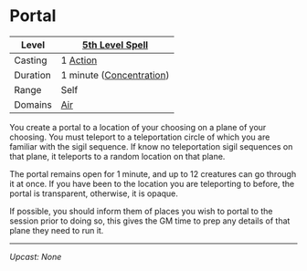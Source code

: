 # Portal

| Level    | [5th Level Spell](5th%20Level%20Spells.md)                         |
| -------- | ------------------------------------------------------------------ |
| Casting  | 1 [Action](../../../../Game%20Procedures/Action.md)                |
| Duration | 1 minute ([Concentration](../../../Spellcasting/Concentration.md)) |
| Range    | Self                                                               |
| Domains  | [Air](../../../Spell%20Domains/Air.md)                             |

You create a portal to a location of your choosing on a plane of your choosing. You must teleport to a teleportation circle of which you are familiar with the sigil sequence. If know no teleportation sigil sequences on that plane, it teleports to a random location on that plane.

The portal remains open for 1 minute, and up to 12 creatures can go through it at once. If you have been to the location you are teleporting to before, the portal is transparent, otherwise, it is opaque.

If possible, you should inform them of places you wish to portal to the session prior to doing so, this gives the GM time to prep any details of that plane they need to run it.

---
*Upcast: None*
